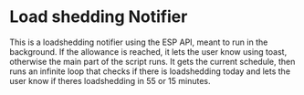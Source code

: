 # Load shedding Notifier

This is a loadshedding notifier using the ESP API, meant to run in the background. If the allowance is reached, it lets the user know using toast, otherwise the main part of the script runs.
It gets the current schedule, then runs an infinite loop that checks if there is loadshedding today and lets the user know if theres loadshedding in 55 or 15 minutes.
